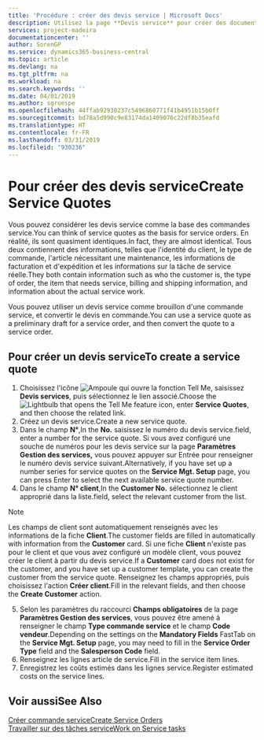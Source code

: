 ```yaml
---
title: 'Procédure : créer des devis service | Microsoft Docs'
description: Utilisez la page **Devis service** pour créer des documents dans lesquels vous saisissez des informations sur un service, tel que réparation et maintenance, pour des articles de service à la demande du client. Vous pouvez utiliser un devis service comme brouillon d'une commande service, et convertir le devis en commande.
services: project-madeira
documentationcenter: ''
author: SorenGP
ms.service: dynamics365-business-central
ms.topic: article
ms.devlang: na
ms.tgt_pltfrm: na
ms.workload: na
ms.search.keywords: ''
ms.date: 04/01/2019
ms.author: sgroespe
ms.openlocfilehash: 44ffab92930237c5496860771f41b4951b15b0ff
ms.sourcegitcommit: bd78a5d990c9e83174da1409076c22df8b35eafd
ms.translationtype: HT
ms.contentlocale: fr-FR
ms.lasthandoff: 03/31/2019
ms.locfileid: "930236"
---
```

# <a name="create-service-quotes"></a><span data-ttu-id="87515-104">Pour créer des devis service</span><span class="sxs-lookup"><span data-stu-id="87515-104">Create Service Quotes</span></span>
<span data-ttu-id="87515-105">Vous pouvez considérer les devis service comme la base des commandes service.</span><span class="sxs-lookup"><span data-stu-id="87515-105">You can think of service quotes as the basis for service orders.</span></span> <span data-ttu-id="87515-106">En réalité, ils sont quasiment identiques.</span><span class="sxs-lookup"><span data-stu-id="87515-106">In fact, they are almost identical.</span></span> <span data-ttu-id="87515-107">Tous deux contiennent des informations, telles que l'identité du client, le type de commande, l'article nécessitant une maintenance, les informations de facturation et d'expédition et les informations sur la tâche de service réelle.</span><span class="sxs-lookup"><span data-stu-id="87515-107">They both contain information such as who the customer is, the type of order, the item that needs service, billing and shipping information, and information about the actual service work.</span></span>
 
<span data-ttu-id="87515-108">Vous pouvez utiliser un devis service comme brouillon d'une commande service, et convertir le devis en commande.</span><span class="sxs-lookup"><span data-stu-id="87515-108">You can use a service quote as a preliminary draft for a service order, and then convert the quote to a service order.</span></span>  
  
## <a name="to-create-a-service-quote"></a><span data-ttu-id="87515-109">Pour créer un devis service</span><span class="sxs-lookup"><span data-stu-id="87515-109">To create a service quote</span></span>  
1. <span data-ttu-id="87515-110">Choisissez l'icône ![Ampoule qui ouvre la fonction Tell Me](media/ui-search/search_small.png "Dites-moi ce que vous voulez faire"), saisissez **Devis services**, puis sélectionnez le lien associé.</span><span class="sxs-lookup"><span data-stu-id="87515-110">Choose the ![Lightbulb that opens the Tell Me feature](media/ui-search/search_small.png "Tell me what you want to do") icon, enter **Service Quotes**, and then choose the related link.</span></span>  
2. <span data-ttu-id="87515-111">Créez un devis service.</span><span class="sxs-lookup"><span data-stu-id="87515-111">Create a new service quote.</span></span>  
3. <span data-ttu-id="87515-112">Dans le champ **N°**,</span><span class="sxs-lookup"><span data-stu-id="87515-112">In the **No.**</span></span> <span data-ttu-id="87515-113">saisissez le numéro du devis service.</span><span class="sxs-lookup"><span data-stu-id="87515-113">field, enter a number for the service quote.</span></span> <span data-ttu-id="87515-114">Si vous avez configuré une souche de numéros pour les devis service sur la page **Paramètres Gestion des services,** vous pouvez appuyer sur Entrée pour renseigner le numéro devis service suivant.</span><span class="sxs-lookup"><span data-stu-id="87515-114">Alternatively, if you have set up a number series for service quotes on the **Service Mgt. Setup** page, you can press Enter to select the next available service quote number.</span></span>  
4. <span data-ttu-id="87515-115">Dans le champ **N° client**,</span><span class="sxs-lookup"><span data-stu-id="87515-115">In the **Customer No.**</span></span>  <span data-ttu-id="87515-116">sélectionnez le client approprié dans la liste.</span><span class="sxs-lookup"><span data-stu-id="87515-116">field, select the relevant customer from the list.</span></span>  

  > [!Note]  
  >  <span data-ttu-id="87515-117">Les champs de client sont automatiquement renseignés avec les informations de la fiche **Client**.</span><span class="sxs-lookup"><span data-stu-id="87515-117">The customer fields are filled in automatically with information from the **Customer** card.</span></span> <span data-ttu-id="87515-118">Si une fiche **Client** n'existe pas pour le client et que vous avez configuré un modèle client, vous pouvez créer le client à partir du devis service.</span><span class="sxs-lookup"><span data-stu-id="87515-118">If a **Customer** card does not exist for the customer, and you have set up a customer template, you can create the customer from the service quote.</span></span> <span data-ttu-id="87515-119">Renseignez les champs appropriés, puis choisissez l'action **Créer client**.</span><span class="sxs-lookup"><span data-stu-id="87515-119">Fill in the relevant fields, and then choose the **Create Customer** action.</span></span>  
  
5. <span data-ttu-id="87515-120">Selon les paramètres du raccourci **Champs obligatoires** de la page **Paramètres Gestion des services**, vous pouvez être amené à renseigner le champ **Type commande service** et le champ **Code vendeur**.</span><span class="sxs-lookup"><span data-stu-id="87515-120">Depending on the settings on the **Mandatory Fields** FastTab on the **Service Mgt. Setup** page, you may need to fill in the **Service Order Type** field and the **Salesperson Code** field.</span></span>  
6. <span data-ttu-id="87515-121">Renseignez les lignes article de service.</span><span class="sxs-lookup"><span data-stu-id="87515-121">Fill in the service item lines.</span></span>  
7. <span data-ttu-id="87515-122">Enregistrez les coûts estimés dans les lignes service.</span><span class="sxs-lookup"><span data-stu-id="87515-122">Register estimated costs on the service lines.</span></span>  
  
## <a name="see-also"></a><span data-ttu-id="87515-123">Voir aussi</span><span class="sxs-lookup"><span data-stu-id="87515-123">See Also</span></span>  
[<span data-ttu-id="87515-124">Créer commande service</span><span class="sxs-lookup"><span data-stu-id="87515-124">Create Service Orders</span></span>](service-how-to-create-service-orders.md)  
[<span data-ttu-id="87515-125">Travailler sur des tâches service</span><span class="sxs-lookup"><span data-stu-id="87515-125">Work on Service tasks</span></span>](service-how-to-work-on-service-tasks.md)  

 